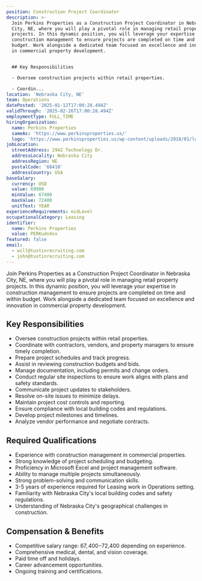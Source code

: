 ```yaml
---
position: Construction Project Coordinator
description: >-
  Join Perkins Properties as a Construction Project Coordinator in Nebraska
  City, NE, where you will play a pivotal role in managing retail property
  projects. In this dynamic position, you will leverage your expertise in
  construction management to ensure projects are completed on time and within
  budget. Work alongside a dedicated team focused on excellence and innovation
  in commercial property development.


  ## Key Responsibilities

  - Oversee construction projects within retail properties.

  - Coordin...
location: 'Nebraska City, NE'
team: Operations
datePosted: '2025-01-12T17:00:28.494Z'
validThrough: '2025-02-26T17:00:28.494Z'
employmentType: FULL_TIME
hiringOrganization:
  name: Perkins Properties
  sameAs: 'https://www.perkinsproperties.us/'
  logo: 'https://www.perkinsproperties.us/wp-content/uploads/2018/01/logo-1.jpg'
jobLocation:
  streetAddress: 2942 Technology Dr.
  addressLocality: Nebraska City
  addressRegion: NE
  postalCode: '68410'
  addressCountry: USA
baseSalary:
  currency: USD
  value: 69900
  minValue: 67400
  maxValue: 72400
  unitText: YEAR
experienceRequirements: midLevel
occupationalCategory: Leasing
identifier:
  name: Perkins Properties
  value: PERKudn4xx
featured: false
email:
  - will@tustinrecruiting.com
  - john@tustinrecruiting.com
---
```




Join Perkins Properties as a Construction Project Coordinator in Nebraska City, NE, where you will play a pivotal role in managing retail property projects. In this dynamic position, you will leverage your expertise in construction management to ensure projects are completed on time and within budget. Work alongside a dedicated team focused on excellence and innovation in commercial property development.

## Key Responsibilities
- Oversee construction projects within retail properties.
- Coordinate with contractors, vendors, and property managers to ensure timely completion.
- Prepare project schedules and track progress.
- Assist in reviewing construction budgets and bids.
- Manage documentation, including permits and change orders.
- Conduct regular site inspections to ensure work aligns with plans and safety standards.
- Communicate project updates to stakeholders.
- Resolve on-site issues to minimize delays.
- Maintain project cost controls and reporting.
- Ensure compliance with local building codes and regulations.
- Develop project milestones and timelines.
- Analyze vendor performance and negotiate contracts.

## Required Qualifications
- Experience with construction management in commercial properties.
- Strong knowledge of project scheduling and budgeting.
- Proficiency in Microsoft Excel and project management software.
- Ability to manage multiple projects simultaneously.
- Strong problem-solving and communication skills.
- 3-5 years of experience required for Leasing work in Operations setting.
- Familiarity with Nebraska City's local building codes and safety regulations.
- Understanding of Nebraska City's geographical challenges in construction.

## Compensation & Benefits
- Competitive salary range: $67,400-$72,400 depending on experience.
- Comprehensive medical, dental, and vision coverage.
- Paid time off and holidays.
- Career advancement opportunities.
- Ongoing training and certifications.